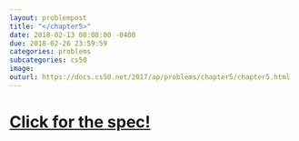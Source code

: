 ```yaml
---
layout: problempost
title: "</chapter5>"
date: 2018-02-13 00:08:00 -0400
due: 2018-02-26 23:59:59
categories: problems
subcategories: cs50
image:
outurl: https://docs.cs50.net/2017/ap/problems/chapter5/chapter5.html
---
```


# [Click for the spec!]({{page.outurl}})
